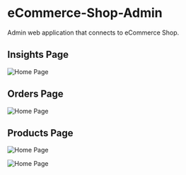 # eCommerce-Shop-Admin
Admin web application that connects to eCommerce Shop.
## Insights Page

<img
  src="https://imgur.com/c5b9AR2.png"
  alt="Home Page"
  title="Optional title"
  style="display: inline-block; margin: auto auto; max-width: 1080px">

## Orders Page

<img
  src="https://imgur.com/W12LWeX.png"
  alt="Home Page"
  title="Optional title"
  style="display: inline-block; margin: auto auto; max-width: 1080px">

## Products Page

<img
  src="https://imgur.com/ErfMebG.png"
  alt="Home Page"
  title="Optional title"
  style="display: inline-block; margin: auto auto; max-width: 1080px">
  
  <img
  src="https://imgur.com/hZdcye5.png"
  alt="Home Page"
  title="Optional title"
  style="display: inline-block; margin: auto auto; max-width: 1080px">
